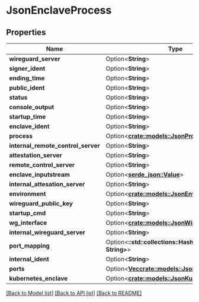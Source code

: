# JsonEnclaveProcess

## Properties

Name | Type | Description | Notes
------------ | ------------- | ------------- | -------------
**wireguard_server** | Option<**String**> |  | [optional]
**signer_ident** | Option<**String**> |  | [optional]
**ending_time** | Option<**String**> |  | [optional]
**public_ident** | Option<**String**> |  | [optional]
**status** | Option<**String**> |  | [optional]
**console_output** | Option<**String**> |  | [optional]
**startup_time** | Option<**String**> |  | [optional]
**enclave_ident** | Option<**String**> |  | [optional]
**process** | Option<[**crate::models::JsonProcess**](json_Process.md)> |  | [optional]
**internal_remote_control_server** | Option<**String**> |  | [optional]
**attestation_server** | Option<**String**> |  | [optional]
**remote_control_server** | Option<**String**> |  | [optional]
**enclave_inputstream** | Option<[**serde_json::Value**](.md)> |  | [optional]
**internal_attesation_server** | Option<**String**> |  | [optional]
**environment** | Option<[**crate::models::JsonEnvironment**](json_Environment.md)> |  | [optional]
**wireguard_public_key** | Option<**String**> |  | [optional]
**startup_cmd** | Option<**String**> |  | [optional]
**wg_interface** | Option<[**crate::models::JsonWireguardInterface**](json_WireguardInterface.md)> |  | [optional]
**internal_wireguard_server** | Option<**String**> |  | [optional]
**port_mapping** | Option<**::std::collections::HashMap<String, String>**> |  | [optional]
**internal_ident** | Option<**String**> |  | [optional]
**ports** | Option<[**Vec<crate::models::JsonEnclavePort>**](json_EnclavePort.md)> |  | [optional]
**kubernetes_enclave** | Option<[**crate::models::JsonKubernetesEnclave**](json_KubernetesEnclave.md)> |  | [optional]

[[Back to Model list]](../README.md#documentation-for-models) [[Back to API list]](../README.md#documentation-for-api-endpoints) [[Back to README]](../README.md)


